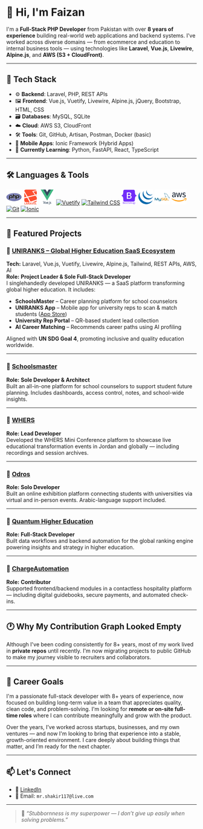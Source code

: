 # 👋 Hi, I'm Faizan

I'm a **Full-Stack PHP Developer** from Pakistan with over **8 years of experience** building real-world web applications and backend systems. I've worked across diverse domains — from ecommerce and education to internal business tools — using technologies like **Laravel**, **Vue.js**, **Livewire**, **Alpine.js**, and **AWS (S3 + CloudFront)**.

---

## 🧠 Tech Stack

- ⚙️ **Backend**: Laravel, PHP, REST APIs
- 🖼️ **Frontend**: Vue.js, Vuetify, Livewire, Alpine.js, jQuery, Bootstrap, HTML, CSS
- 🗃️ **Databases**: MySQL, SQLite
- ☁️ **Cloud**: AWS S3, CloudFront
- 🛠️ **Tools**: Git, GitHub, Artisan, Postman, Docker (basic)
- 📱 **Mobile Apps**: Ionic Framework (Hybrid Apps)
- 🧪 **Currently Learning**: Python, FastAPI, React, TypeScript

---

## 🛠️ Languages & Tools

<p align="left">
  <a href="https://www.php.net" target="_blank"><img src="https://raw.githubusercontent.com/devicons/devicon/master/icons/php/php-original.svg" alt="PHP" width="40" height="40"/></a>
  <a href="https://laravel.com" target="_blank"><img src="https://raw.githubusercontent.com/devicons/devicon/master/icons/laravel/laravel-plain-wordmark.svg" alt="Laravel" width="40" height="40"/></a>
  <a href="https://vuejs.org" target="_blank"><img src="https://raw.githubusercontent.com/devicons/devicon/master/icons/vuejs/vuejs-original-wordmark.svg" alt="Vue.js" width="40" height="40"/></a>
  <a href="https://vuetifyjs.com/en/" target="_blank"><img src="https://bestofjs.org/logos/vuetify.svg" alt="Vuetify" width="40" height="40"/></a>
  <a href="https://tailwindcss.com" target="_blank"><img src="https://www.vectorlogo.zone/logos/tailwindcss/tailwindcss-icon.svg" alt="Tailwind CSS" width="40" height="40"/></a>
  <a href="https://getbootstrap.com" target="_blank"><img src="https://raw.githubusercontent.com/devicons/devicon/master/icons/bootstrap/bootstrap-plain-wordmark.svg" alt="Bootstrap" width="40" height="40"/></a>
  <a href="https://jquery.com" target="_blank"><img src="https://raw.githubusercontent.com/devicons/devicon/master/icons/jquery/jquery-original.svg" alt="jQuery" width="40" height="40"/></a>
  <a href="https://www.mysql.com/" target="_blank"><img src="https://raw.githubusercontent.com/devicons/devicon/master/icons/mysql/mysql-original-wordmark.svg" alt="MySQL" width="40" height="40"/></a>
  <a href="https://aws.amazon.com/" target="_blank"><img src="https://raw.githubusercontent.com/devicons/devicon/master/icons/amazonwebservices/amazonwebservices-original-wordmark.svg" alt="AWS" width="40" height="40"/></a>
  <a href="https://git-scm.com/" target="_blank"><img src="https://www.vectorlogo.zone/logos/git-scm/git-scm-icon.svg" alt="Git" width="40" height="40"/></a>
  <a href="https://ionicframework.com/" target="_blank"><img src="https://upload.wikimedia.org/wikipedia/commons/d/d1/Ionic_Logo.svg" alt="Ionic" width="40" height="40"/></a>
</p>

---

## 🧩 Featured Projects

### 🔹 [UNIRANKS – Global Higher Education SaaS Ecosystem](https://www.uniranks.com/)
**Tech:** Laravel, Vue.js, Vuetify, Livewire, Alpine.js, Tailwind, REST APIs, AWS, AI  
**Role:** **Project Leader & Sole Full-Stack Developer**  
I singlehandedly developed UNIRANKS — a SaaS platform transforming global higher education. It includes:

- **SchoolsMaster** – Career planning platform for school counselors  
- **UNIRANKS App** – Mobile app for university reps to scan & match students ([App Store](https://apps.apple.com/pk/app/uniranks/id1667127864))  
- **University Rep Portal** – QR-based student lead collection  
- **AI Career Matching** – Recommends career paths using AI profiling

Aligned with **UN SDG Goal 4**, promoting inclusive and quality education worldwide.

---

### 🔹 [Schoolsmaster](https://www.schoolsmaster.com)  
**Role:** **Sole Developer & Architect**  
Built an all-in-one platform for school counselors to support student future planning. Includes dashboards, access control, notes, and school-wide insights.

---

### 🔹 [WHERS](https://www.whersconference.com)  
**Role:** **Lead Developer**  
Developed the WHERS Mini Conference platform to showcase live educational transformation events in Jordan and globally — including recordings and session archives.

---

### 🔹 [Odros](https://odros.com/)  
**Role:** **Solo Developer**  
Built an online exhibition platform connecting students with universities via virtual and in-person events. Arabic-language support included.

---

### 🔹 [Quantum Higher Education](https://www.quantumhe.com/ranking)  
**Role:** **Full-Stack Developer**  
Built data workflows and backend automation for the global ranking engine powering insights and strategy in higher education.

---

### 🔹 [ChargeAutomation](https://chargeautomation.com/)  
**Role:** **Contributor**  
Supported frontend/backend modules in a contactless hospitality platform — including digital guidebooks, secure payments, and automated check-ins.

---

## 🕐 Why My Contribution Graph Looked Empty

Although I've been coding consistently for 8+ years, most of my work lived in **private repos** until recently. I'm now migrating projects to public GitHub to make my journey visible to recruiters and collaborators.

---

## 🎯 Career Goals

I'm a passionate full-stack developer with 8+ years of experience, now focused on building long-term value in a team that appreciates quality, clean code, and problem-solving. I'm looking for **remote or on-site full-time roles** where I can contribute meaningfully and grow with the product.

Over the years, I’ve worked across startups, businesses, and my own ventures — and now I'm looking to bring that experience into a stable, growth-oriented environment. I care deeply about building things that matter, and I’m ready for the next chapter.

---

## 📫 Let's Connect

- 💼 [LinkedIn](https://www.linkedin.com/in/faizeee/)
- 📩 Email: `mr.shakir117@live.com`
---

> 💬 *“Stubbornness is my superpower — I don’t give up easily when solving problems.”*